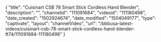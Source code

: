 {
    "title": "Cuisinart CSB 78 Smart Stick Cordless Hand Blender",
    "description": "",
    "channelid": "111091684",
    "videoid": "111180498",
    "date_created": "1502924674",
    "date_modified": "1504049177",
    "type": "captivate",
    "layout": "channelVideo",
    "url": "\/bbbusa-latest-videos\/cuisinart-csb-78-smart-stick-cordless-hand-blender-ft74\/111091684-111180498"
}
